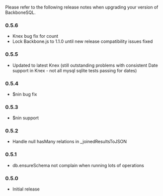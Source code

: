 Please refer to the following release notes when upgrading your version of BackboneSQL.

### 0.5.6
* Knex bug fix for count
* Lock Backbone.js to 1.1.0 until new release compatibility issues fixed

### 0.5.5
* Updated to latest Knex (still outstanding problems with consistent Date support in Knex - not all mysql sqlite tests passing for dates)

### 0.5.4
* $nin bug fix

### 0.5.3
* $nin support

### 0.5.2
* Handle null hasMany relations in _joinedResultsToJSON

### 0.5.1
* db.ensureSchema not complain when running lots of operations

### 0.5.0
* Initial release
